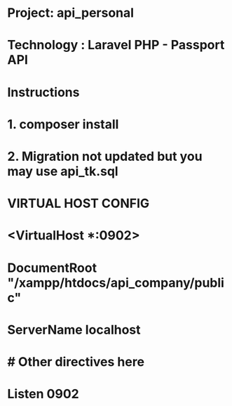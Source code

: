 # Project: api_personal
# Technology : Laravel PHP - Passport API
# Instructions
# 1. composer install
# 2. Migration not updated but you may use api_tk.sql

# VIRTUAL HOST CONFIG
# <VirtualHost *:0902>
#    DocumentRoot "/xampp/htdocs/api_company/public"
#    ServerName localhost
#    # Other directives here
# </VirtualHost>
# Listen 0902
